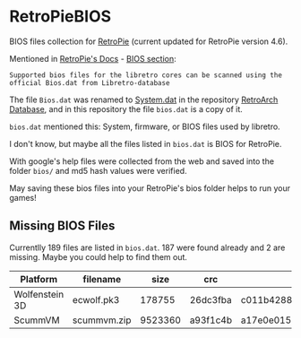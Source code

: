 # RetroPieBIOS

BIOS files collection for [RetroPie](https://retropie.org.uk) (current updated for RetroPie version 4.6).

Mentioned in [RetroPie's Docs](https://retropie.org.uk/docs/) - [BIOS section](https://retropie.org.uk/docs/BIOS/):

    Supported bios files for the libretro cores can be scanned using the official Bios.dat from Libretro-database

The file `Bios.dat` was renamed to [System.dat](https://raw.githubusercontent.com/libretro/libretro-database/master/dat/System.dat)
in the repository [RetroArch Database](https://github.com/libretro/libretro-database), and in this repository the file `bios.dat` is a copy of it.

`bios.dat` mentioned this:
    System, firmware, or BIOS files used by libretro.

I don't know, but maybe all the files listed in `bios.dat` is BIOS for RetroPie.

With google's help files were collected from the web and saved into the folder `bios/` and md5 hash values were verified.

May saving these bios files into your RetroPie's bios folder helps to run your games!

## Missing BIOS Files

Currentlly 189 files are listed in `bios.dat`. 187 were found already and 2 are missing. Maybe you could help to find them out.

| Platform       | filename    | size    | crc      | md5                              | sha1                                     |
| -------------- | ----------- | ------- | -------- | -------------------------------- | ---------------------------------------- |
| Wolfenstein 3D | ecwolf.pk3  | 178755  | 26dc3fba | c011b428819eea4a80b455c245a5a04d | 9259b87edfe9b9f6d0749788a75a6ccf158f50aa |
| ScummVM        | scummvm.zip | 9523360 | a93f1c4b | a17e0e0150155400d8cced329563d9c8 | 718c1a00d38e0810a1ad0ffde79f73447f846f01 |
